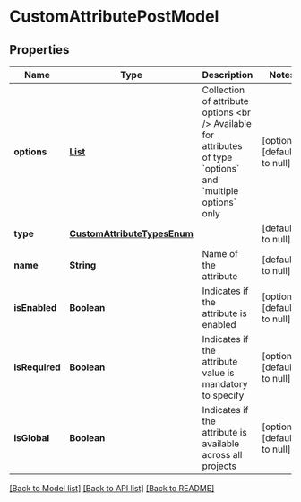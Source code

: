 # CustomAttributePostModel
## Properties

| Name | Type | Description | Notes |
|------------ | ------------- | ------------- | -------------|
| **options** | [**List**](CustomAttributeOptionPostModel.md) | Collection of attribute options  &lt;br /&gt;  Available for attributes of type &#x60;options&#x60; and &#x60;multiple options&#x60; only | [optional] [default to null] |
| **type** | [**CustomAttributeTypesEnum**](CustomAttributeTypesEnum.md) |  | [default to null] |
| **name** | **String** | Name of the attribute | [default to null] |
| **isEnabled** | **Boolean** | Indicates if the attribute is enabled | [optional] [default to null] |
| **isRequired** | **Boolean** | Indicates if the attribute value is mandatory to specify | [optional] [default to null] |
| **isGlobal** | **Boolean** | Indicates if the attribute is available across all projects | [optional] [default to null] |

[[Back to Model list]](../README.md#documentation-for-models) [[Back to API list]](../README.md#documentation-for-api-endpoints) [[Back to README]](../README.md)


